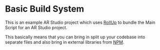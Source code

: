 # Basic Build System

This is an example AR Studio project which uses [RollUp](https://rollupjs.org/) to bundle the Main Script for an AR Studio project.

This basically means that you can bring in split up your codebase into separate files and also bring in external libraries from [NPM](https://www.npmjs.com/).
